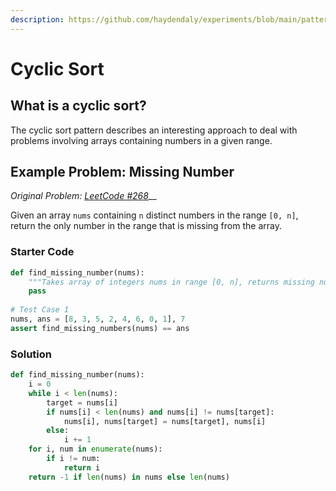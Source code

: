 ```yaml
---
description: https://github.com/haydendaly/experiments/blob/main/patterns/cyclic_sort.ipynb
---
```


# Cyclic Sort

## What is a cyclic sort?

The cyclic sort pattern describes an interesting approach to deal with problems involving arrays containing numbers in a given range.

## Example Problem: Missing Number

_Original Problem:_ [_LeetCode #268_](https://leetcode.com/problems/missing-number/)__

Given an array `nums` containing `n` distinct numbers in the range `[0, n]`, return the only number in the range that is missing from the array.

### Starter Code

```python
def find_missing_number(nums):
    """Takes array of integers nums in range [0, n], returns missing number"""
    pass
    
# Test Case 1
nums, ans = [8, 3, 5, 2, 4, 6, 0, 1], 7
assert find_missing_numbers(nums) == ans
```

### Solution

```python
def find_missing_number(nums):
    i = 0
    while i < len(nums):
        target = nums[i]
        if nums[i] < len(nums) and nums[i] != nums[target]:
            nums[i], nums[target] = nums[target], nums[i]
        else:
            i += 1
    for i, num in enumerate(nums):
        if i != num:
            return i
    return -1 if len(nums) in nums else len(nums)
```
